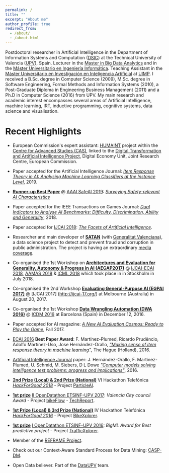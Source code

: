 ```yaml
---
permalink: /
title: ""
excerpt: "About me"
author_profile: true
redirect_from: 
  - /about/
  - /about.html
---
```


Postdoctoral researcher in Artificial Intelligence in the Department of Information Systems and Computation ([DSIC](http://www.upv.es/entidades/DSIC/index-en.html)) at the Technical University of Valencia ([UPV](http://www.upv.es/)), Spain. Lecturer in the [Master in Big Data Analytics](http://bigdata.inf.upv.es/) and in the [Máster Universitario en Ingeniería Informática](http://muiinf.webs.upv.es/). Teaching Assistant in the [Máster Universitario en Investigación en Inteligencia Artificial](http://www.uimp.es/postgrado/estudios/fichaestudio.php?plan=P03S&any=2016-17&verasi=N&lan=es) at [UIMP](http://www.uimp.es/). I received a B.Sc. degree in Computer Science (2009), M.Sc. degree in Software Engineering, Formal Methods and Information Systems (2010), a Post-Graduate Diploma in Engineering Business Management (2011) and a Ph.D in Computer Science (2016) from UPV. My main research and academic interest encompasses several areas of Artificial Intelligence, machine learning, IRT, inductive programming, cognitive systems, data science and visualisation. 

Recent Highlights
======

* European Commission's expert assistant: [HUMAINT](https://ec.europa.eu/jrc/communities/en/community/humaint) project within the [Centre for Advanced Studies (CAS)](), linked to the [Digital Transformation and Artificial Intelligence Project](https://ec.europa.eu/jrc/en/research-topic/digital-economy), Digital Economy Unit, Joint Research Centre, European Commission.

* Paper accepted for the Artificial Intelligence Journal: [*Item Response Theory in AI: Analysing Machine Learning Classifiers at the Instance Level*](https://doi.org/10.1016/j.artint.2018.09.004), 2019.

* [**Runner-up Best Paper**](https://www.cser.ac.uk/news/safeai-workshop/) @ [AAAI SafeAI 2019](https://safeai.webs.upv.es/): [*Surveying Safety-relevant AI Characteristics*](http://ceur-ws.org/Vol-2301/paper_22.pdf)

* Paper accepted for the  IEEE Transactions on Games Journal: [*Dual Indicators to Analyse AI Benchmarks: Difficulty, Discrimination, Ability and Generality*](https://doi.org/10.1109/TG.2018.2883773), 2018.

* Paper accepted for [IJCAI 2018](https://www.ijcai-18.org/): [*The Facets of Artificial Intelligence*](https://www.ijcai.org/proceedings/2018/718). 

* Researcher and main developer of [**SATAN**](https://safe-tools.dsic.upv.es/shiny/saler/) (with [Generalitat Valenciana](https://safe-tools.dsic.upv.es/shiny/saler/)), a data science project to detect and prevent fraud and corruption in public administration. The project is having  an extraordinary [media coverage](https://www.google.com/search?safe=off&biw=1920&bih=969&tbm=nws&ei=QgFUXP-PBISAur4PrqKCqAU&q=SATAN+sistema+alertas+generalitat+valenciana+&oq=SATAN+sistema+alertas+generalitat+valenciana+&gs_l=psy-ab.3...25935.31932.0.32104.17.17.0.0.0.0.110.1520.13j4.17.0....0...1c.1.64.psy-ab..4.1.96...33i10k1.0.VJ2Jg4ik1bE).  

* Co-organised  the 1st Workshop on **[Architectures and Evaluation for Generality, Autonomy & Progress in AI (AEGAP2017)](http://cadia.ru.is/workshops/aegap2018/)**  @ [IJCAI-ECAI 2018](https://www.ijcai-18.org/), [AAMAS 2018](http://celweb.vuse.vanderbilt.edu/aamas18/) & [ICML 2018](https://icml.cc/) which took place in in Stockholm in July 2018.
		
* Co-organised  the 2nd Workshop **[Evaluating General-Purpose AI (EGPAI 2017)](http://users.dsic.upv.es/~flip/EGPAI2017/)** @ [IJCAI 2017] (http://ijcai-17.org/) at Melbourne (Australia) in August 20, 2017.
					
* Co-organised  the 1st Workshop <a href="http://users.dsic.upv.es/~flip/DWA2016/"><b>Data Wrangling Automation (DWA 2016)</b></a> @ <a href="http://icdm2016.eurecat.org/"> ICDM 2016</a> at Barcelona (Spain) in December 12, 2016.
					
* Paper accepted for AI magazine: [*A New AI Evaluation Cosmos: Ready to Play the Game*](https://doi.org/10.1609/aimag.v38i3.2748), Fall 2017.

* <a href="http://www.ecai2016.org">ECAI 2016</a> <b>Best Paper Award</b>: F. Mart&iacute;nez-Plumed, Ricardo Prud&ecirc;ncio, Adolfo Mart&iacute;nez-Uso, Jose Hern&aacute;ndez-Orallo, <a href="http://ebooks.iospress.com/volumearticle/44867"><em>"Making sense of item response theory in machine learning"</em></a>, The Hague (Holland), 2016.

* <a href="http://www.journals.elsevier.com/artificial-intelligence/">Artificial Intelligence Journal</a> paper: J. Hern&aacute;ndez-Orallo, F. Mart&iacute;nez-Plumed, U. Schmid, M. Siebers, D L Dowe <em><a href="http://www.sciencedirect.com/science/article/pii/S0004370215001538">"Computer models solving intelligence test problems: progress and implications"</a></em>, 2016.

* <a href="http://hackforgood.net/el-resumen-de-hackforgood-2016/"><b>2nd Prize (Local) & 2nd Prize (National)</b></a> VI Hackathon Telef&oacute;nica <em><a href="http://hackforgood.net/">HackForGood 2018</a></em> - Project <a href="http://users.dsic.upv.es/~flip/particleAI/">ParticleAI</a>.

* <a href="http://noticias.inf.upv.es/?p=7962"><b>1st prize</b></a> <a href="http://dataupv.webs.upv.es/ii-opendatathon-etsinf-upv/">II OpenDatathon ETSINF-UPV 2017</a>: <em>Valencia City council Award</em> - Project <a href="http://safe-tools.dsic.upv.es/bikeflow/"> bikeFlow</a> - <a href="./papers/fmartinez_BikeFlow_TR.pdf">TechReport</a>.

* <a href="http://hackforgood.net/el-resumen-de-hackforgood-2016/"><b>1st Prize (Local) & 3rd Prize (National)</b></a> IV Hackathon Telef&oacute;nica <em><a href="http://hackforgood.net/">HackForGood 2016</a></em> - Project <a href="http://users.dsic.upv.es/~flip/bikeXplorer/">BikeXplorer</a>.					

* <a href="http://noticias.inf.upv.es/?p=7962"><b>1st prize</b></a> <a href="http://dataupv.webs.upv.es/i-opendatathon-etsinf-upv/">I OpenDatathon ETSINF-UPV 2016</a>: <em>BigML Award for Best predictive project</em> - Project <a href="http://users.dsic.upv.es/~flip/trafico/">TrafficXplorer</a>.

* Member of the <a href="http://reframe-d2k.org/Main_Page">REFRAME Project</a>.

* Check out our Context-Aware Standard Process for Data Mining: <a href="http://www.casp-dm.org/">CASP-DM</a>.

* Open Data believer. Part of the <a href="http://dataupv.webs.upv.es/">DataUPV</a> team.

